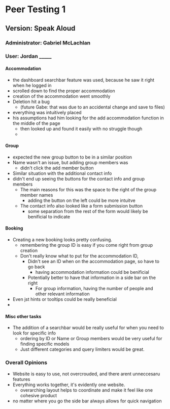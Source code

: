 # Peer Testing 1
## Version: Speak Aloud
### Administrator: Gabriel McLachlan
### User: Jordan \_\_\_\_\_

#### Accommodation 
- the dashboard searchbar feature was used, because he saw it right when he logged in
- scrolled down to find the proper accommodation
- creation of the accommodation went smoothly
- Deletion hit a bug
    - (future Gabe: that was due to an accidental change and save to files)
- everything was intuitively placed
- his assumptions had him looking for the add accommodation function in the middle of the page
  - then looked up and found it easily with no struggle though
  - 

#### Group 
- expected the new group button to be in a similar position
- Name wasn't an issue, but adding group members was
    -  didn't click the add member button
- Similar situation with the additional contact info
- didn't end up seeing the buttons for the contact info and group members
    - The main reasons for this was the space to the right of the group member names
        - adding the button on the left could be more intuitve
    - The contact info also looked like a form submission button
        - some separation from the rest of the form would likely be benificial to indicate

#### Booking

- Creating a new booking looks pretty confusing.
    - remembering the group ID is easy if you come right from group creation
    - Don't really know what to put for the accommodation ID,
        - Didn't see an ID when on the accommodation page, so have to go back
            - having accommodation information could be benificial
        - Potentially better to have that information in a side bar on the right
            - For group information, having the number of people and other relevant information
- Even jst hints or tooltips could be really beneficial
- 

#### Misc other tasks

- The addition of a searchbar would be really useful for when you need to look for specific info
    - ordering by ID or Name or Group members would be very useful for finding specific models
    - Just different categories and query limiters would be great.
    
### Overall Opinions
- Website is easy to use, not overcrouded, and there arent unneccesaru features
- Everything works together, it's evidently one website. 
    - overarching layout helps to coordinate and make it feel like one cohesive product
- no matter where you go the side bar always allows for quick navigation